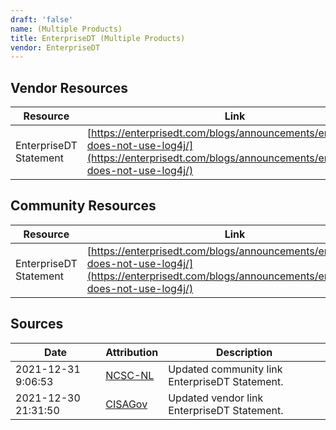 ```yaml
---
draft: 'false'
name: (Multiple Products)
title: EnterpriseDT (Multiple Products)
vendor: EnterpriseDT
---
```


## Vendor Resources
| Resource | Link |
| --- | --- |
| EnterpriseDT Statement | [https://enterprisedt.com/blogs/announcements/enterprisedt-does-not-use-log4j/](https://enterprisedt.com/blogs/announcements/enterprisedt-does-not-use-log4j/) |

## Community Resources
| Resource | Link |
| --- | --- |
| EnterpriseDT Statement | [https://enterprisedt.com/blogs/announcements/enterprisedt-does-not-use-log4j/](https://enterprisedt.com/blogs/announcements/enterprisedt-does-not-use-log4j/) |


## Sources
| Date | Attribution | Description |
| --- | --- | --- |
| 2021-12-31 9:06:53 | [NCSC-NL](https://github.com/NCSC-NL/log4shell/blob/main/software/README.md) | Updated community link EnterpriseDT Statement.  |
| 2021-12-30 21:31:50 | [CISAGov](https://raw.githubusercontent.com/cisagov/log4j-affected-db/develop/README.md) | Updated vendor link EnterpriseDT Statement.  |
